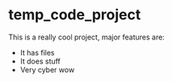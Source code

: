 # temp_code_project

This is a really cool project, major features are:

* It has files
* It does stuff 
* Very cyber wow

